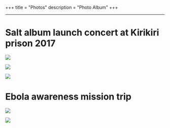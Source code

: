 +++
title = "Photos"
description = "Photo Album"
+++

---

# Salt album launch concert at Kirikiri prison 2017

![](https://www.lamboginny.org/img/photos/onstage.jpg)

![](https://www.lamboginny.org/img/photos/salt1.jpg)

![](https://www.lamboginny.org/img/photos/salt1.jpg)

# Ebola awareness mission trip

![](https://www.lamboginny.org/img/photos/ebola1.jpg)

![](https://www.lamboginny.org/img/photos/ebola2.jpg)
